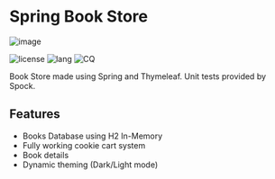 # Spring Book Store

![image](https://github.com/JulWas797/Spring-BookStore/assets/51297298/d87bb3da-abc7-4c2e-a861-6e499947fee7)

![license](https://img.shields.io/github/license/julwas797/Spring-BookStore) ![lang](https://img.shields.io/github/languages/top/JulWas797/Spring-BookStore) ![CQ](https://img.shields.io/codefactor/grade/github/julwas797/Spring-BookStore)

Book Store made using Spring and Thymeleaf. Unit tests provided by Spock.

## Features 
- Books Database using H2 In-Memory
- Fully working cookie cart system
- Book details
- Dynamic theming (Dark/Light mode)
